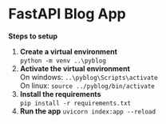 # FastAPI Blog App

**Steps to setup**
1. **Create a virtual environment**   
`python -m venv ..\pyblog`  
2. **Activate the virtual environment**   
On windows: `..\pyblog\Scripts\activate`  
On linux: `source ../pyblog/bin/activate`
3. **Install the requirements**  
`pip install -r requirements.txt`
4. **Run the app**
`uvicorn index:app --reload`
